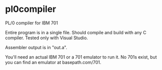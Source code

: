 # pl0compiler
PL/0 compiler for IBM 701

Entire program is in a single file. Should compile and build with any C compiler. Tested only with Visual Studio.

Assembler output is in "out.a".

You'll need an actual IBM 701 or a 701 emulator to run it. No 701s exist, but you can find an emulator at
basepath.com/701.
